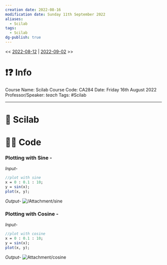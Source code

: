 ```yaml
---
creation date: 2022-08-16
modification date: Sunday 11th September 2022
aliases:
  - Scilab
tags:
  - Scilab
dg-publish: true
---
```


<< [2022-08-12](2022-08-12.md.md) | [2022-09-02](2022-09-02.md.md) >>

# ❗❓ Info
Course Name: Scilab
Course Code: CA284
Date: Friday 16th August 2022
Professor/Speaker: *teach*
Tags: #Scilab 

---
# 📑 Scilab

# 👨‍💻 Code

### Plotting with Sine -

*Input-*
```scilab
//plot with sine
x = 0 : 0.1 : 10;
y = sin(x);
plot(x, y);
```

*Output-*
![/Attachment/sine](sine.png)

### Plotting with Cosine -

*Input-*
```scilab
//plot with cosine
x = 0 : 0.1 : 10;
y = sin(x);
plot(x, y);
```

*Output-*
![Attachment/cosine](cosine.png)
